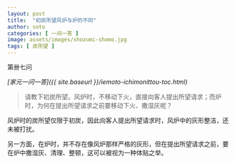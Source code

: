```yaml
---
layout: post
title:  "初炭所望风炉与炉的不同"
author: soto
categories: [ 一问一答 ]
image: assets/images/shozumi-shomo.jpg
tags: [ 炭所望 ]
---
```


第卌七问

*[家元一问一答]({{ site.baseurl }}/iemoto-ichimonittou-toc.html)*

> 请教下初炭所望。风炉时，不移动下火，直接向客人提出所望请求；而炉时，为何在提出所望请求之前要移动下火、撒湿灰呢？

风炉时的炭所望仅限于初炭，因此向客人提出所望请求时，风炉中的灰形整洁，还未被打扰。

另一方面，在炉时，并不存在像风炉那样严格的灰形，但在提出所望请求之前，要在炉中撒湿灰、清理、整顿，这可以被视为一种体贴之举。
